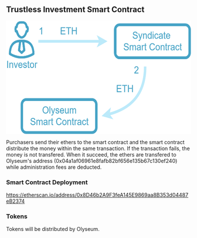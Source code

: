 ## Trustless Investment Smart Contract

<p align="center">
<img src="https://github.com/dggventures/syndicate/blob/master/olyseum/images/olyseum-workflow.png" 
alt="DG Global Ventures" width="573" height="309" border="0" align="center" margin-left="10%" />
</p>

Purchasers send their ethers to the smart contract and the smart contract distribute the money within the same transaction. If the transaction fails, the money is not transfered. When it succeed, the ethers are transfered to Olyseum's address (0x04a1af06961e8fafb82bf656e135b67c130ef240) while administration fees are deducted.

### Smart Contract Deployment

https://etherscan.io/address/0x8D46b2A9F3feA145E9869aa8B353d04487eB2374

### Tokens

Tokens will be distributed by Olyseum.

